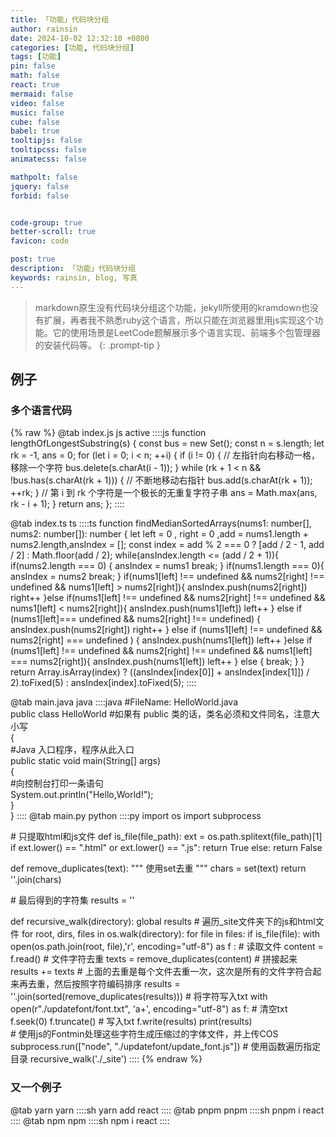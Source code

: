 ```yaml
---
title: 「功能」代码块分组
author: rainsin
date: 2024-10-02 12:32:10 +0800
categories: [功能, 代码块分组]
tags: [功能]
pin: false
math: false
react: true
mermaid: false
video: false
music: false
cube: false
babel: true
tooltipjs: false
tooltipcss: false
animatecss: false

mathpolt: false
jquery: false
forbid: false


code-group: true
better-scroll: true
favicon: code

post: true
description: 「功能」代码块分组
keywords: rainsin, blog, 写真
---
```


<!-- alarm|code|comfort|comment|heart|home|individual|main|star -->

> markdown原生没有代码块分组这个功能，jekyll所使用的kramdown也没有扩展，再者我不熟悉ruby这个语言，所以只能在浏览器里用js实现这个功能。它的使用场景是LeetCode题解展示多个语言实现、前端多个包管理器的安装代码等。
{: .prompt-tip }

## 例子

### 多个语言代码

<div class="code-group" markdown="1">

{% raw %}
@tab index.js js active
::::js
function lengthOfLongestSubstring(s) {
    const bus = new Set();
    const n = s.length;
    let rk = -1, ans = 0;
    for (let i = 0; i < n; ++i) {
        if (i != 0) {
            // 左指针向右移动一格，移除一个字符
            bus.delete(s.charAt(i - 1));
        }
        while (rk + 1 < n && !bus.has(s.charAt(rk + 1))) {
            // 不断地移动右指针
            bus.add(s.charAt(rk + 1));
            ++rk;
        }
        // 第 i 到 rk 个字符是一个极长的无重复字符子串
        ans = Math.max(ans, rk - i + 1);
    }
    return ans;
};
::::

@tab index.ts ts
::::ts
function findMedianSortedArrays(nums1: number[], nums2: number[]): number {
    let left = 0 , right = 0 ,add = nums1.length + nums2.length,ansIndex = [];
    const index = add % 2 === 0 ? [add / 2 - 1, add / 2] : Math.floor(add / 2);
    while(ansIndex.length <= (add / 2 + 1)){
        if(nums2.length === 0) {
            ansIndex = nums1
            break;
        }
        if(nums1.length === 0){
            ansIndex = nums2
            break;
        }
        if(nums1[left] !== undefined && nums2[right] !== undefined && nums1[left] > nums2[right]){
            ansIndex.push(nums2[right])
            right++
        }else if(nums1[left] !== undefined && nums2[right] !== undefined && nums1[left] < nums2[right]){
            ansIndex.push(nums1[left])
            left++
        } else if (nums1[left]=== undefined && nums2[right] !== undefined) {
            ansIndex.push(nums2[right])
            right++
        } else if (nums1[left] !== undefined && nums2[right] === undefined ) {
            ansIndex.push(nums1[left])
            left++
        }else  if (nums1[left] !== undefined && nums2[right] !== undefined && nums1[left] === nums2[right]){
            ansIndex.push(nums1[left])
            left++
        } else {
            break;
        }
    }
    return Array.isArray(index) ? ((ansIndex[index[0]] + ansIndex[index[1]]) / 2).toFixed(5) : ansIndex[index].toFixed(5);
::::

@tab main.java java
::::java
#FileName: HelloWorld.java  
public class HelloWorld   #如果有 public 类的话，类名必须和文件同名，注意大小写  
{  
  #Java 入口程序，程序从此入口  
  public static void main(String[] args)  
  {  
  #向控制台打印一条语句  
    System.out.println("Hello,World!");  
  }  
}
::::
@tab main.py python
::::py
import os
import subprocess


\# 只提取html和js文件
def is_file(file_path):
    ext = os.path.splitext(file_path)[1]
    if ext.lower() == ".html" or ext.lower() == ".js":
        return True
    else:
        return False

def remove_duplicates(text):
    """
    使用set去重
    """
    chars = set(text)
    return ''.join(chars)

\# 最后得到的字符集
results = ''

def recursive_walk(directory):
    global results
    \# 遍历_site文件夹下的js和html文件
    for root, dirs, files in os.walk(directory):
        for file in files:
            if is_file(file):
                with open(os.path.join(root, file),'r', encoding="utf-8") as f :
                    \# 读取文件
                    content = f.read()
                    \# 文件字符去重
                    texts = remove_duplicates(content)
                    \# 拼接起来
                    results += texts
    \# 上面的去重是每个文件去重一次，这次是所有的文件字符合起来再去重，然后按照字符编码排序
    results = ''.join(sorted(remove_duplicates(results)))
    \# 将字符写入txt
    with open(r"./updatefont/font.txt", 'a+', encoding="utf-8") as f: 
        \# 清空txt
        f.seek(0)
        f.truncate()
        \# 写入txt
        f.write(results)
    print(results)  
    \# 使用js的Fontmin处理这些字符生成压缩过的字体文件，并上传COS
    subprocess.run(["node", "./updatefont/update_font.js"])
\# 使用函数遍历指定目录
recursive_walk('./_site')
::::
{% endraw %}
</div>

### 又一个例子

<div class="code-group" markdown="1">
@tab yarn yarn
::::sh
yarn add react
::::
@tab pnpm pnpm
::::sh
pnpm i react
::::
@tab npm npm
::::sh
npm i react
::::
</div>